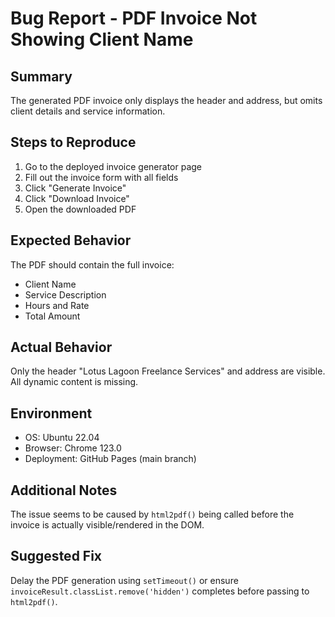 # Bug Report - PDF Invoice Not Showing Client Name

## Summary
The generated PDF invoice only displays the header and address, but omits client details and service information.

## Steps to Reproduce
1. Go to the deployed invoice generator page
2. Fill out the invoice form with all fields
3. Click "Generate Invoice"
4. Click "Download Invoice"
5. Open the downloaded PDF

## Expected Behavior
The PDF should contain the full invoice:
- Client Name
- Service Description
- Hours and Rate
- Total Amount

## Actual Behavior
Only the header "Lotus Lagoon Freelance Services" and address are visible. All dynamic content is missing.

## Environment
- OS: Ubuntu 22.04
- Browser: Chrome 123.0
- Deployment: GitHub Pages (main branch)

## Additional Notes
The issue seems to be caused by `html2pdf()` being called before the invoice is actually visible/rendered in the DOM.

## Suggested Fix
Delay the PDF generation using `setTimeout()` or ensure `invoiceResult.classList.remove('hidden')` completes before passing to `html2pdf()`.
